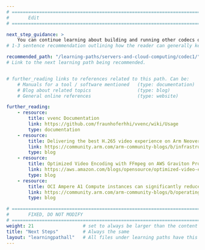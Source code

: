 ```yaml
---
# ================================================================================
#       Edit
# ================================================================================

next_step_guidance: >
    You can continue learning about building and running other codecs on Arm servers. The learning path on AV1 and VP9 is a great next step.
# 1-3 sentence recommendation outlining how the reader can generally keep learning about these topics, and a specific explanation of why the next step is being recommended.

recommended_path: "/learning-paths/servers-and-cloud-computing/codec1/"
# Link to the next learning path being recommended.


# further_reading links to references related to this path. Can be:
    # Manuals for a tool / software mentioned   (type: documentation)
    # Blog about related topics                 (type: blog)
    # General online references                 (type: website) 

further_reading:
    - resource:
        title: vvenc Documentation
        link: https://github.com/fraunhoferhhi/vvenc/wiki/Usage
        type: documentation
    - resource:
        title: Delivering the best H.265 video experience on Arm Neoverse N2 Platform
        link: https://community.arm.com/arm-community-blogs/b/infrastructure-solutions-blog/posts/h265-video-on-neoverse-n2
        type: blog
    - resource:
        title: Optimized Video Encoding with FFmpeg on AWS Graviton Processors
        link: https://aws.amazon.com/blogs/opensource/optimized-video-encoding-with-ffmpeg-on-aws-graviton-processors/
        type: blog
    - resource:
        title: OCI Ampere A1 Compute instances can significantly reduce video encoding costs versus modern CPUs
        link: https://community.arm.com/arm-community-blogs/b/operating-systems-blog/posts/oracle-cloud-infrastructure-arm-based-a1
        type: blog

# ================================================================================
#       FIXED, DO NOT MODIFY
# ================================================================================
weight: 21                  # set to always be larger than the content in this path, and one more than 'review'
title: "Next Steps"         # Always the same
layout: "learningpathall"   # All files under learning paths have this same wrapper
---
```

